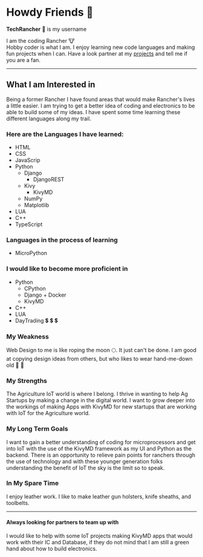 # Howdy Friends 👋 

**TechRancher** :bearded_person: is my username

I am the coding Rancher :cow:  
Hobby coder is what I am. I enjoy learning new code languages and making fun projects when I can. Have a look partner at my <a href="https://github.com/TechRancher?tab=repositories" target="_blank" rel="tag me" title="My Cool Projects!">projects</a> and tell me if you are a fan.  

- - -

## What I am Interested in

Being a former Rancher I have found areas that would make Rancher's lives a little easier. I am trying to get a better idea of coding and electronics to be able to build some of my ideas. I have spent some time learning these different languages along my trail.

### Here are the Languages I have learned:

* HTML
* CSS
* JavaScrip
* Python
  * Django
    * DjangoREST
  * Kivy
    * KivyMD
  * NumPy
  * Matplotlib
* LUA
* C++
* TypeScript

### Languages in the process of learning

* MicroPython

### I would like to become more proficient in

* Python
  * CPython
  * Django + Docker
  * KivyMD
* C++
* LUA
* DayTrading 💲 💲 💲

### My Weakness

Web Design to me is like roping the moon 🌕. It just can't be done. I am good at copying design ideas from others, but who likes to wear hand-me-down old :boot: :cowboy_hat_face:

### My Strengths

The Agriculture IoT world is where I belong. I thrive in wanting to help Ag Startups by making a change in the digital world. I want to grow deeper into the workings of making Apps with KivyMD for new startups that are working with IoT for the Agriculture world.

### My Long Term Goals

I want to gain a better understanding of coding for microprocessors and get into IoT with the use of the KivyMD framework as my UI and Python as the backend. There is an opportunity to relieve pain points for ranchers through the use of technology and with these younger generation folks understanding the benefit of IoT the sky is the limit so to speak.

### In My Spare Time

I enjoy leather work. I like to make leather gun holsters, knife sheaths, and toolbelts.

- - -

#### Always looking for partners to team up with

I would like to help with some IoT projects making KivyMD apps that would work with their IC and Database, if they do not mind that I am still a green hand about how to build electronics.
